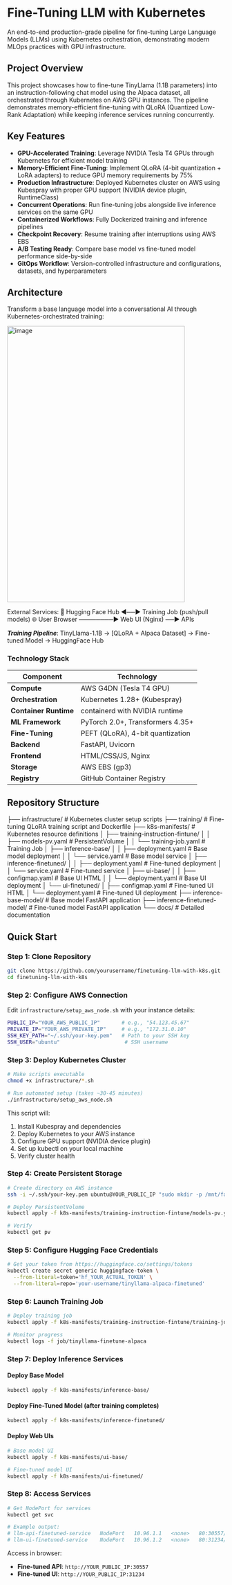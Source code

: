 # Fine-Tuning LLM with Kubernetes

An end-to-end production-grade pipeline for fine-tuning Large Language Models (LLMs) 
using Kubernetes orchestration, demonstrating modern MLOps practices with GPU infrastructure.

## Project Overview

This project showcases how to fine-tune TinyLlama (1.1B parameters) into an instruction-following 
chat model using the Alpaca dataset, all orchestrated through Kubernetes on AWS GPU instances. 
The pipeline demonstrates memory-efficient fine-tuning with QLoRA (Quantized Low-Rank Adaptation) 
while keeping inference services running concurrently.

## Key Features

- **GPU-Accelerated Training**: Leverage NVIDIA Tesla T4 GPUs through Kubernetes for efficient model training
- **Memory-Efficient Fine-Tuning**: Implement QLoRA (4-bit quantization + LoRA adapters) to reduce GPU memory requirements by 75%
- **Production Infrastructure**: Deployed Kubernetes cluster on AWS using Kubespray with proper GPU support (NVIDIA device plugin, RuntimeClass)
- **Concurrent Operations**: Run fine-tuning jobs alongside live inference services on the same GPU
- **Containerized Workflows**: Fully Dockerized training and inference pipelines
- **Checkpoint Recovery**: Resume training after interruptions using AWS EBS
- **A/B Testing Ready**: Compare base model vs fine-tuned model performance side-by-side
- **GitOps Workflow**: Version-controlled infrastructure and configurations, datasets, and hyperparameters

## Architecture

Transform a base language model into a conversational AI through Kubernetes-orchestrated training:

<img width="411" height="638" alt="image" src="https://github.com/user-attachments/assets/8775671b-9913-436a-8910-3a25ad747826" />

              
External Services:
  🤗 Hugging Face Hub ◄──► Training Job (push/pull models)
  🌐 User Browser ────────► Web UI (Nginx) ──► APIs

***Training Pipeline***: TinyLlama-1.1B → [QLoRA + Alpaca Dataset] → Fine-tuned Model → HuggingFace Hub

### Technology Stack

| Component | Technology |
|-----------|------------|
| **Compute** | AWS G4DN (Tesla T4 GPU) |
| **Orchestration** | Kubernetes 1.28+ (Kubespray) |
| **Container Runtime** | containerd with NVIDIA runtime |
| **ML Framework** | PyTorch 2.0+, Transformers 4.35+ |
| **Fine-Tuning** | PEFT (QLoRA), 4-bit quantization |
| **Backend** | FastAPI, Uvicorn |
| **Frontend** | HTML/CSS/JS, Nginx |
| **Storage** | AWS EBS (gp3) |
| **Registry** | GitHub Container Registry |

## Repository Structure

├── infrastructure/                # Kubernetes cluster setup scripts
├── training/                      # Fine-tuning QLoRA training script and Dockerfile
├── k8s-manifests/                 # Kubernetes resource definitions
│   ├── training-instruction-fintune/
│   │   ├── models-pv.yaml         # PersistentVolume
│   │   └── training-job.yaml      # Training Job
│   ├── inference-base/
│   │   ├── deployment.yaml        # Base model deployment
│   │   └── service.yaml           # Base model service
│   ├── inference-finetuned/
│   │   ├── deployment.yaml        # Fine-tuned deployment
│   │   └── service.yaml           # Fine-tuned service
│   ├── ui-base/
│   │   ├── configmap.yaml         # Base UI HTML
│   │   └── deployment.yaml        # Base UI deployment
│   └── ui-finetuned/
│       ├── configmap.yaml         # Fine-tuned UI HTML
│       └── deployment.yaml        # Fine-tuned UI deployment
├── inference-base-model/          # Base model FastAPI application
├── inference-finetuned-model/     # Fine-tuned model FastAPI application
└── docs/                          # Detailed documentation

## Quick Start

### Step 1: Clone Repository
```bash
git clone https://github.com/yourusername/finetuning-llm-with-k8s.git
cd finetuning-llm-with-k8s
```

### Step 2: Configure AWS Connection
Edit `infrastructure/setup_aws_node.sh` with your instance details:

```bash
PUBLIC_IP="YOUR_AWS_PUBLIC_IP"       # e.g., "54.123.45.67"
PRIVATE_IP="YOUR_AWS_PRIVATE_IP"     # e.g., "172.31.0.10"
SSH_KEY_PATH="~/.ssh/your-key.pem"   # Path to your SSH key
SSH_USER="ubuntu"                     # SSH username
```

### Step 3: Deploy Kubernetes Cluster
```bash
# Make scripts executable
chmod +x infrastructure/*.sh

# Run automated setup (takes ~30-45 minutes)
./infrastructure/setup_aws_node.sh
```

This script will:
1. Install Kubespray and dependencies
2. Deploy Kubernetes to your AWS instance
3. Configure GPU support (NVIDIA device plugin)
4. Set up kubectl on your local machine
5. Verify cluster health

### Step 4: Create Persistent Storage
```bash
# Create directory on AWS instance
ssh -i ~/.ssh/your-key.pem ubuntu@YOUR_PUBLIC_IP "sudo mkdir -p /mnt/fast-disks/models && sudo chmod 777 /mnt/fast-disks/models"

# Deploy PersistentVolume
kubectl apply -f k8s-manifests/training-instruction-fintune/models-pv.yaml

# Verify
kubectl get pv
```

### Step 5: Configure Hugging Face Credentials
```bash
# Get your token from https://huggingface.co/settings/tokens
kubectl create secret generic huggingface-token \
  --from-literal=token='hf_YOUR_ACTUAL_TOKEN' \
  --from-literal=repo='your-username/tinyllama-alpaca-finetuned'
```

### Step 6: Launch Training Job
```bash
# Deploy training job
kubectl apply -f k8s-manifests/training-instruction-fintune/training-job.yaml

# Monitor progress
kubectl logs -f job/tinyllama-finetune-alpaca
```

### Step 7: Deploy Inference Services

#### Deploy Base Model
```bash
kubectl apply -f k8s-manifests/inference-base/
```

#### Deploy Fine-Tuned Model (after training completes)
```bash
kubectl apply -f k8s-manifests/inference-finetuned/
```

#### Deploy Web UIs
```bash
# Base model UI
kubectl apply -f k8s-manifests/ui-base/

# Fine-tuned model UI
kubectl apply -f k8s-manifests/ui-finetuned/
```

### Step 8: Access Services

```bash
# Get NodePort for services
kubectl get svc

# Example output:
# llm-api-finetuned-service   NodePort   10.96.1.1   <none>   80:30557/TCP
# llm-ui-finetuned-service    NodePort   10.96.1.2   <none>   80:31234/TCP
```

Access in browser:
- **Fine-tuned API**: `http://YOUR_PUBLIC_IP:30557`
- **Fine-tuned UI**: `http://YOUR_PUBLIC_IP:31234`
